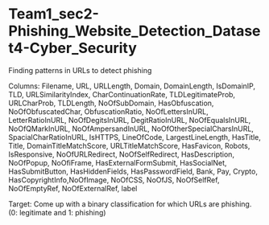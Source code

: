 # Team1_sec2-Phishing_Website_Detection_Dataset4-Cyber_Security
Finding patterns in URLs to detect phishing

Columns:
    Filename, 
    URL, 
    URLLength, 
    Domain, 
    DomainLength, 
    IsDomainIP, 
    TLD, 
    URLSimilarityIndex, 
    CharContinuationRate, 
    TLDLegitimateProb,        
    URLCharProb,
    TLDLength,
    NoOfSubDomain,
    HasObfuscation,
    NoOfObfuscatedChar,
    ObfuscationRatio,
    NoOfLettersInURL,
    LetterRatioInURL,
    NoOfDegitsInURL,
    DegitRatioInURL,
    NoOfEqualsInURL,
    NoOfQMarkInURL,
    NoOfAmpersandInURL,
    NoOfOtherSpecialCharsInURL,
    SpacialCharRatioInURL,
    IsHTTPS,
    LineOfCode,
    LargestLineLength,
    HasTitle,
    Title,
    DomainTitleMatchScore,
    URLTitleMatchScore,
    HasFavicon,
    Robots,
    IsResponsive,
    NoOfURLRedirect,
    NoOfSelfRedirect,
    HasDescription,
    NoOfPopup,
    NoOfiFrame,
    HasExternalFormSubmit,
    HasSocialNet,
    HasSubmitButton,
    HasHiddenFields,
    HasPasswordField,
    Bank,
    Pay,
    Crypto,
    HasCopyrightInfo,NoOfImage,
    NoOfCSS,
    NoOfJS,
    NoOfSelfRef,
    NoOfEmptyRef,
    NoOfExternalRef,
    label

        

Target:
    Come up with a binary classification for which URLs are phishing. 
    (0: legitimate and 1: phishing)
